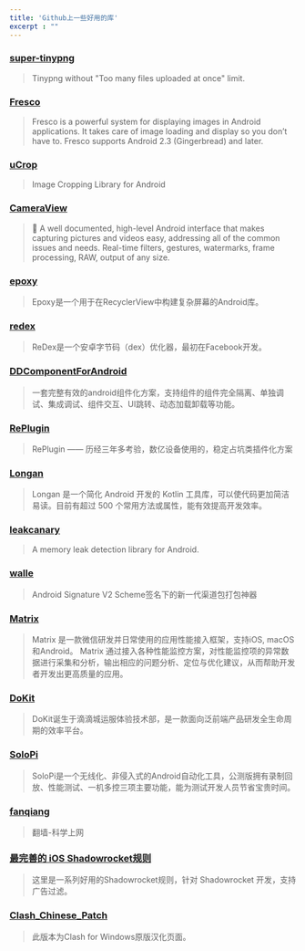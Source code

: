 ```yaml
---
title: 'Github上一些好用的库'
excerpt : ""
---
```


### [super-tinypng](/node/tinypng%E7%BB%95%E8%BF%87%E6%95%B0%E9%87%8F%E9%99%90%E5%88%B6)

> Tinypng without "Too many files uploaded at once" limit.

### [Fresco](https://frescolib.org/)

> Fresco is a powerful system for displaying images in Android applications. It takes care of image loading and display so you don’t have to. Fresco supports Android 2.3 (Gingerbread) and later.

### [uCrop](https://github.com/Yalantis/uCrop)

> Image Cropping Library for Android

### [CameraView](https://github.com/natario1/CameraView)

> 📸 A well documented, high-level Android interface that makes capturing pictures and videos easy, addressing all of the common issues and needs. Real-time filters, gestures, watermarks, frame processing, RAW, output of any size.

### [epoxy](https://github.com/airbnb/epoxy)

> Epoxy是一个用于在RecyclerView中构建复杂屏幕的Android库。

### [redex](https://github.com/facebook/redex)

> ReDex是一个安卓字节码（dex）优化器，最初在Facebook开发。

### [DDComponentForAndroid](https://github.com/luojilab/DDComponentForAndroid)

> 一套完整有效的android组件化方案，支持组件的组件完全隔离、单独调试、集成调试、组件交互、UI跳转、动态加载卸载等功能。

### [RePlugin](https://github.com/Qihoo360/RePlugin)

> RePlugin —— 历经三年多考验，数亿设备使用的，稳定占坑类插件化方案

### [Longan](https://github.com/DylanCaiCoding/Longan)

> Longan 是一个简化 Android 开发的 Kotlin 工具库，可以使代码更加简洁易读。目前有超过 500 个常用方法或属性，能有效提高开发效率。

### [leakcanary](https://github.com/square/leakcanary)

> A memory leak detection library for Android.

### [walle](https://github.com/Meituan-Dianping/walle)

> Android Signature V2 Scheme签名下的新一代渠道包打包神器

### [Matrix](https://github.com/Tencent/matrix)

> Matrix 是一款微信研发并日常使用的应用性能接入框架，支持iOS, macOS和Android。 Matrix 通过接入各种性能监控方案，对性能监控项的异常数据进行采集和分析，输出相应的问题分析、定位与优化建议，从而帮助开发者开发出更高质量的应用。

### [DoKit](https://github.com/didi/DoKit)

> DoKit诞生于滴滴城运服体验技术部，是一款面向泛前端产品研发全生命周期的效率平台。

### [SoloPi](https://github.com/alipay/SoloPi)

> SoloPi是一个无线化、非侵入式的Android自动化工具，公测版拥有录制回放、性能测试、一机多控三项主要功能，能为测试开发人员节省宝贵时间。

### [fanqiang](https://github.com/bannedbook/fanqiang)

> 翻墙-科学上网

### [最完善的 iOS Shadowrocket规则](https://github.com/Johnshall/Shadowrocket-ADBlock-Rules-Forever)

> 这里是一系列好用的Shadowrocket规则，针对 Shadowrocket 开发，支持广告过滤。
> 
### [Clash_Chinese_Patch](https://github.com/BoyceLig/Clash_Chinese_Patch)

> 此版本为Clash for Windows原版汉化页面。